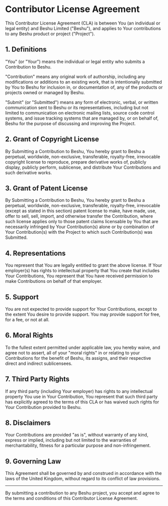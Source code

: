 # Contributor License Agreement

This Contributor License Agreement (CLA) is between You (an individual or legal entity) and Beshu Limited ("Beshu"), and applies to Your contributions to any Beshu product or project ("Project").

## 1. Definitions

"You" (or "Your") means the individual or legal entity who submits a Contribution to Beshu.

"Contribution" means any original work of authorship, including any modifications or additions to an existing work, that is intentionally submitted by You to Beshu for inclusion in, or documentation of, any of the products or projects owned or managed by Beshu.

"Submit" (or "Submitted") means any form of electronic, verbal, or written communication sent to Beshu or its representatives, including but not limited to communication on electronic mailing lists, source code control systems, and issue tracking systems that are managed by, or on behalf of, Beshu for the purpose of discussing and improving the Project.

## 2. Grant of Copyright License

By Submitting a Contribution to Beshu, You hereby grant to Beshu a perpetual, worldwide, non-exclusive, transferable, royalty-free, irrevocable copyright license to reproduce, prepare derivative works of, publicly display, publicly perform, sublicense, and distribute Your Contributions and such derivative works.

## 3. Grant of Patent License

By Submitting a Contribution to Beshu, You hereby grant to Beshu a perpetual, worldwide, non-exclusive, transferable, royalty-free, irrevocable (except as stated in this section) patent license to make, have made, use, offer to sell, sell, import, and otherwise transfer the Contribution, where such license applies only to those patent claims licensable by You that are necessarily infringed by Your Contribution(s) alone or by combination of Your Contribution(s) with the Project to which such Contribution(s) was Submitted.

## 4. Representations

You represent that You are legally entitled to grant the above license. If Your employer(s) has rights to intellectual property that You create that includes Your Contributions, You represent that You have received permission to make Contributions on behalf of that employer.

## 5. Support

You are not expected to provide support for Your Contributions, except to the extent You desire to provide support. You may provide support for free, for a fee, or not at all.

## 6. Moral Rights

To the fullest extent permitted under applicable law, you hereby waive, and agree not to assert, all of your "moral rights" in or relating to your Contributions for the benefit of Beshu, its assigns, and their respective direct and indirect sublicensees.

## 7. Third Party Rights

If any third party (including Your employer) has rights to any intellectual property You use in Your Contribution, You represent that such third party has explicitly agreed to the terms of this CLA or has waived such rights for Your Contribution provided to Beshu.

## 8. Disclaimers

Your Contributions are provided "as is", without warranty of any kind, express or implied, including but not limited to the warranties of merchantability, fitness for a particular purpose and non-infringement.

## 9. Governing Law

This Agreement shall be governed by and construed in accordance with the laws of the United Kingdom, without regard to its conflict of law provisions.

---

By submitting a contribution to any Beshu project, you accept and agree to the terms and conditions of this Contributor License Agreement. 